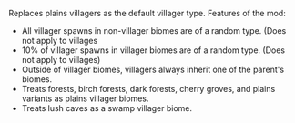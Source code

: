 Replaces plains villagers as the default villager type. Features of the mod:
- All villager spawns in non-villager biomes are of a random type. (Does not apply to villages
- 10% of villager spawns in villager biomes are of a random type. (Does not apply to villages)
- Outside of villager biomes, villagers always inherit one of the parent's biomes.
- Treats forests, birch forests, dark forests, cherry groves, and plains variants as plains villager biomes.
- Treats lush caves as a swamp villager biome.
